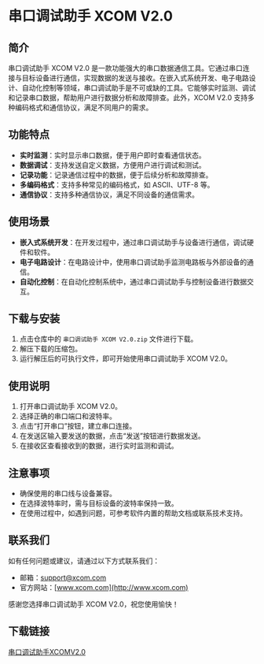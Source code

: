 # 串口调试助手 XCOM V2.0

## 简介
串口调试助手 XCOM V2.0 是一款功能强大的串口数据通信工具。它通过串口连接与目标设备进行通信，实现数据的发送与接收。在嵌入式系统开发、电子电路设计、自动化控制等领域，串口调试助手是不可或缺的工具。它能够实时监测、调试和记录串口数据，帮助用户进行数据分析和故障排查。此外，XCOM V2.0 支持多种编码格式和通信协议，满足不同用户的需求。

## 功能特点
- **实时监测**：实时显示串口数据，便于用户即时查看通信状态。
- **数据调试**：支持发送自定义数据，方便用户进行调试和测试。
- **记录功能**：记录通信过程中的数据，便于后续分析和故障排查。
- **多编码格式**：支持多种常见的编码格式，如 ASCII、UTF-8 等。
- **通信协议**：支持多种通信协议，满足不同设备的通信需求。

## 使用场景
- **嵌入式系统开发**：在开发过程中，通过串口调试助手与设备进行通信，调试硬件和软件。
- **电子电路设计**：在电路设计中，使用串口调试助手监测电路板与外部设备的通信。
- **自动化控制**：在自动化控制系统中，通过串口调试助手与控制设备进行数据交互。

## 下载与安装
1. 点击仓库中的 `串口调试助手 XCOM V2.0.zip` 文件进行下载。
2. 解压下载的压缩包。
3. 运行解压后的可执行文件，即可开始使用串口调试助手 XCOM V2.0。

## 使用说明
1. 打开串口调试助手 XCOM V2.0。
2. 选择正确的串口端口和波特率。
3. 点击“打开串口”按钮，建立串口连接。
4. 在发送区输入要发送的数据，点击“发送”按钮进行数据发送。
5. 在接收区查看接收到的数据，进行实时监测和调试。

## 注意事项
- 确保使用的串口线与设备兼容。
- 在选择波特率时，需与目标设备的波特率保持一致。
- 在使用过程中，如遇到问题，可参考软件内置的帮助文档或联系技术支持。

## 联系我们
如有任何问题或建议，请通过以下方式联系我们：
- 邮箱：support@xcom.com
- 官方网站：[www.xcom.com](http://www.xcom.com)

感谢您选择串口调试助手 XCOM V2.0，祝您使用愉快！

## 下载链接

[串口调试助手XCOMV2.0](https://pan.quark.cn/s/f66780bd5749)